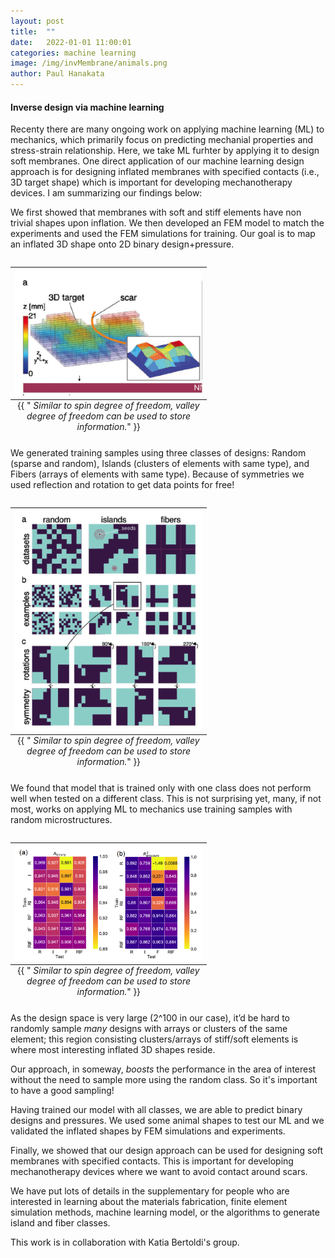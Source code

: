 ```yaml
---
layout: post
title:  ""
date:   2022-01-01 11:00:01
categories: machine learning 
image: /img/invMembrane/animals.png
author: Paul Hanakata
---
```

#### Inverse design via machine learning
Recenty there are many ongoing work on applying machine learning (ML) to mechanics, which primarily focus on predicting mechanial properties and stress-strain relationship. Here, we take ML furhter by applying it to design soft membranes. One direct application of our machine learning  design approach is for designing inflated membranes with specified contacts (i.e., 3D target shape) which is important for developing mechanotherapy devices. I am summarizing our findings below:

We first showed that membranes with soft and stiff elements have non trivial shapes upon inflation. We then developed an FEM model to match the experiments and used the FEM simulations for training. Our goal is to map an inflated 3D shape onto 2D binary design+pressure.
<table class="image" align="right">
<caption align="bottom">{{ "<i> Similar to spin degree of freedom, valley degree of freedom can be used to store information.</i>" }}</caption>
<tr><td><img src="/img/invMembrane/scars1.png" alt="Valley degree of freedom" description="Drawing" style="width: 300px; max-width:100%;"/></td></tr>
</table>

We generated training samples using three classes of designs: Random (sparse and random), Islands (clusters of elements with same type), and Fibers (arrays of elements with same type). Because of symmetries we used reflection and rotation to get data points for free!
<table class="image" align="right">
<caption align="bottom">{{ "<i> Similar to spin degree of freedom, valley degree of freedom can be used to store information.</i>" }}</caption>
<tr><td><img src="/img/invMembrane/training.png" alt="Valley degree of freedom" description="Drawing" style="width: 300px; max-width:100%;"/></td></tr>
</table>


We found that model that is trained only with one class does not perform well when tested on a different class. This is not surprising yet, many, if not most, works on applying ML to mechanics use training samples with random microstructures.
<table class="image" align="right">
<caption align="bottom">{{ "<i> Similar to spin degree of freedom, valley degree of freedom can be used to store information.</i>" }}</caption>
<tr><td><img src="/img/invMembrane/performance_diff_training.png" alt="Valley degree of freedom" description="Drawing" style="width: 300px; max-width:100%;"/></td></tr>
</table>


As the design space is very large (2^100 in our case), it’d be hard to randomly sample *many* designs with arrays or clusters of the same element; this region consisting clusters/arrays of stiff/soft elements is where most interesting inflated 3D shapes reside.

Our approach, in someway, *boosts* the performance in the area of interest without the need to sample more using the random class. So it's important to have a good sampling!

Having trained our model with all classes, we are able to predict binary designs and pressures. We used some animal shapes to test our ML and we validated the inflated shapes by FEM simulations and experiments.

Finally, we showed that our design approach can be used for designing soft membranes with specified contacts. This is important for developing mechanotherapy devices where we want to avoid contact around scars.

We have put lots of details in the supplementary for people who are interested in learning about the materials fabrication, finite element simulation methods, machine learning model, or the algorithms to generate island and fiber classes.

This work is in collaboration with Katia Bertoldi's group.




